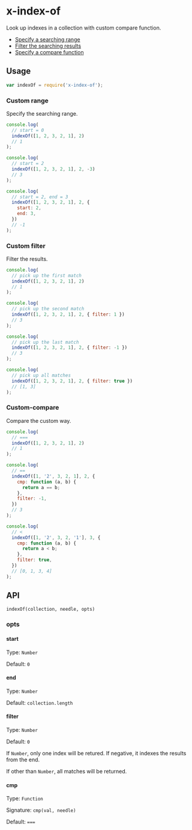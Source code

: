 # x-index-of
Look up indexes in a collection with custom compare function.

- [Specify a searching range](#custom-range)
- [Filter the searching results](#custom-filter)
- [Specify a compare function](#custom-compare)

## Usage

```javascript
var indexOf = require('x-index-of');
```

### Custom range
Specify the searching range.

```javascript
console.log(
  // start = 0
  indexOf([1, 2, 3, 2, 1], 2)
  // 1
);

console.log(
  // start = 2
  indexOf([1, 2, 3, 2, 1], 2, -3)
  // 3
);

console.log(
  // start = 2, end = 3
  indexOf([1, 2, 3, 2, 1], 2, {
    start: 2,
    end: 3,
  })
  // -1 
);

```

### Custom filter
Filter the results.

```javascript
console.log(
  // pick up the first match
  indexOf([1, 2, 3, 2, 1], 2)
  // 1
);

console.log(
  // pick up the second match
  indexOf([1, 2, 3, 2, 1], 2, { filter: 1 })
  // 3
);

console.log(
  // pick up the last match
  indexOf([1, 2, 3, 2, 1], 2, { filter: -1 })
  // 3
);

console.log(
  // pick up all matches
  indexOf([1, 2, 3, 2, 1], 2, { filter: true })
  // [1, 3]
);

```

### Custom-compare
Compare the custom way.

```javascript
console.log(
  // ===
  indexOf([1, 2, 3, 2, 1], 2)
  // 1
);

console.log(
  // ==
  indexOf([1, '2', 3, 2, 1], 2, {
    cmp: function (a, b) {
      return a == b;
    },
    filter: -1,
  })
  // 3
);

console.log(
  // <
  indexOf([1, '2', 3, 2, '1'], 3, {
    cmp: function (a, b) {
      return a < b;
    },
    filter: true,
  })
  // [0, 1, 3, 4]
);

```

## API

`indexOf(collection, needle, opts)`

### opts

#### start

Type: `Number`

Default: `0`

#### end

Type: `Number`

Default: `collection.length`

#### filter

Type: `Number`

Default: `0`

If `Number`, only one index will be retured.
If negative, it indexes the results from the end.

If other than `Number`,
all matches will be returned.

#### cmp

Type: `Function`

Signature: `cmp(val, needle)`

Default: `===`

